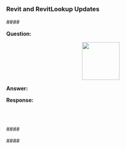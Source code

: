 <head>
<meta http-equiv="Content-Type" content="text/html; charset=utf-8">
<link rel="stylesheet" type="text/css" href="bc.css">
<script src="https://cdn.rawgit.com/google/code-prettify/master/loader/run_prettify.js" type="text/javascript"></script>
</head>

<!---

- 2023-05-15_rvt_updates.png
  https://twitter.com/TheRevitGeek/status/1659593050535120896?s=20
  New @AutodeskRevit updates; go to http://Manage.Autodesk.com to get them
  https://manage.autodesk.com

- RevitLookup
  https://github.com/jeremytammik/RevitLookup/blob/dev/Changelog.md#next-202405
  Release 2024.0.5 (#165)
  * Cleanup
  * Update Nuke
  * Fix GetMaterialIds
  * DefinitionGroup support
  * Disable Show for ElementType
  * Demo project restore
  * Nuke update
  * Material area, volume support
  * Static members support
  * Update Changelog.md
  * Update nuget packages
  * Update Codeowners
  * FamilyInstance rooms support
  * Update Changelog.md

- handling ElementId 64 bit backward compatibility
  https://forums.autodesk.com/t5/revit-api-forum/upgrade-2024-api-causing-schema-error/td-p/11953147

- 15-minute cities, 20-minute neighbourhoods and 30-second offices
  https://www.keanw.com/2023/02/15-minute-cities-20-minute-neighbourhoods-and-30-second-offices.html

- 100 GB of data in the cloud per year results in carbon footprint of about 0.2 tons of CO2?
  That is about the same as:
  Driving a car for approximately 965 km
  Burning 45 kg of coal
  The production of about 1,000 plastic bags

- See this page fetch itself, byte by byte, over TLS
  https://subtls.pages.dev/
  This page performs a live, annotated https: request for its own source.

twitter:

 in the @AutodeskRevit #RevitAPI #BIM @DynamoBIM @AutodeskAPS

&ndash;
...

linkedin:

#BIM #DynamoBIM #AutodeskAPS #Revit #API #IFC #SDK #Autodesk #AEC #adsk

the [Revit API discussion forum](http://forums.autodesk.com/t5/revit-api-forum/bd-p/160) thread

<center>
<img src="img/" alt="" title="" width="600"/>
<p style="font-size: 80%; font-style:italic"></p>
</center>

-->

### Revit and RevitLookup Updates

####<a name="2"></a>

**Question:**

<center>
<img src="img/.png" alt="" title="" width="100"/> <!-- Pixel Height: 534 Pixel Width: 1,757 -->
</center>

**Answer:**

**Response:**

<pre class="prettyprint">


</pre>


####<a name="3"></a>

####<a name="4"></a>
